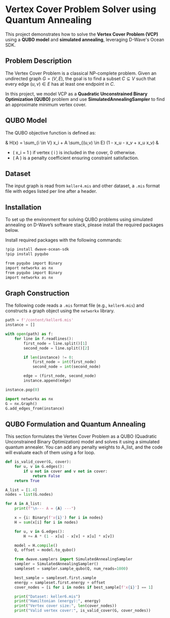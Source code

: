 # Vertex Cover Problem Solver using Quantum Annealing

This project demonstrates how to solve the **Vertex Cover Problem (VCP)** using a **QUBO model** and **simulated annealing**, leveraging D-Wave's Ocean SDK.

## Problem Description

The Vertex Cover Problem is a classical NP-complete problem. Given an undirected graph $G = (V, E)$, the goal is to find a subset $C \subseteq V$ such that every edge $(u, v) \in E$ has at least one endpoint in $C$.

In this project, we model VCP as a **Quadratic Unconstrained Binary Optimization (QUBO)** problem and use **SimulatedAnnealingSampler** to find an approximate minimum vertex cover.



## QUBO Model

The QUBO objective function is defined as:

&
H(x) = \sum_{i \in V} x_i + A \sum_{(u,v) \in E} (1 - x_u - x_v + x_u x_v)
&

- \( x_i = 1 \) if vertex \( i \) is included in the cover, 0 otherwise.
- \( A \) is a penalty coefficient ensuring constraint satisfaction.



## Dataset

The input graph is read from `keller4.mis` and other dataset, a `.mis` format file with edges listed per line after a header.



## Installation

To set up the environment for solving QUBO problems using simulated annealing on D-Wave’s software stack, please install the required packages below.

Install required packages with the following commands:

```bash
!pip install dwave-ocean-sdk
!pip install pyqubo

from pyqubo import Binary
import networkx as nx
from pyqubo import Binary
import networkx as nx
```

## Graph Construction

The following code reads a `.mis` format file (e.g., `keller6.mis`) and constructs a graph object using the `networkx` library.

```python
path = f'/content/keller6.mis' 
instance = [] 

with open(path) as f:
    for line in f.readlines():
        first_node = line.split()[1]   
        second_node = line.split()[2]  

        if len(instance) != 0:
            first_node = int(first_node)
            second_node = int(second_node)

        edge = (first_node, second_node)
        instance.append(edge)

instance.pop(0)  

import networkx as nx
G = nx.Graph()
G.add_edges_from(instance) 
```
## QUBO Formulation and Quantum Annealing

This section formulates the Vertex Cover Problem as a QUBO (Quadratic Unconstrained Binary Optimization) model and solves it using a simulated quantum annealer.
You can add any penalty weights to A_list, and the code will evaluate each of them using a for loop.

```python
def is_valid_cover(G, cover):
    for u, v in G.edges():
        if u not in cover and v not in cover:
            return False
    return True

A_list = [1.4]
nodes = list(G.nodes)

for A in A_list:
    print(f"\n--- A = {A} ---")

    x = {i: Binary(f'x{i}') for i in nodes}  
    H = sum(x[i] for i in nodes)            

    for u, v in G.edges():
        H += A * (1 - x[u] - x[v] + x[u] * x[v])

    model = H.compile()
    Q, offset = model.to_qubo()

    from dwave.samplers import SimulatedAnnealingSampler
    sampler = SimulatedAnnealingSampler()
    sampleset = sampler.sample_qubo(Q, num_reads=1000)

    best_sample = sampleset.first.sample
    energy = sampleset.first.energy + offset
    cover_nodes = [i for i in nodes if best_sample[f'x{i}'] == 1]

    print("Dataset: keller6.mis")
    print("Hamiltonian (energy):", energy)
    print("Vertex cover size:", len(cover_nodes))
    print("Valid vertex cover:", is_valid_cover(G, cover_nodes))
```
